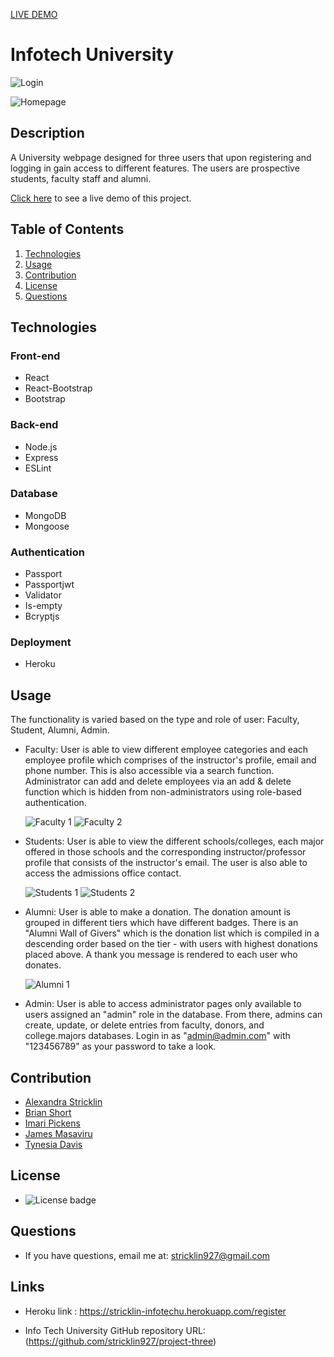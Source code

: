 [LIVE DEMO](https://stricklin-infotechu.herokuapp.com/register)

# Infotech University

![Login](/client/src/images/loginDemo.png)

![Homepage](/client/src/images/homeDemo1.png)

## Description
  A University webpage designed for three users that upon registering and logging in gain access to different features. The users are prospective students, faculty staff and alumni.

[Click here](https://stricklin-infotechu.herokuapp.com/register) to see a live demo of this project.
  
## Table of Contents
  1. [Technologies](#technologies)
  2. [Usage](#usage)
  3. [Contribution](#contribution)
  4. [License](#license)
  5. [Questions](#questions)

  ## Technologies
  ### Front-end
  * React
  * React-Bootstrap
  * Bootstrap

  ### Back-end
  * Node.js
  * Express
  * ESLint

  ### Database
  * MongoDB
  * Mongoose
  
  ### Authentication
  * Passport
  * Passportjwt
  * Validator
  * Is-empty
  * Bcryptjs

  ### Deployment
  * Heroku

  ## Usage
  The functionality is varied based on the type and role of user: Faculty, Student, Alumni, Admin.

  * Faculty: User is able to view different employee categories and each employee profile which comprises of the instructor's profile, email and phone number. This is also accessible via a search function. Administrator can add and delete employees via an add & delete function which is hidden from non-administrators using role-based authentication.

    ![Faculty 1](/client/src/images/facultyDemo1.png)
    ![Faculty 2](/client/src/images/facultyDemo2.png)


  * Students: User is able to view the different schools/colleges, each major offered in those schools and the corresponding instructor/professor profile that consists of the instructor's email. The user is also able to access the admissions office contact.

    ![Students 1](/client/src/images/studentsDemo1.png)
    ![Students 2](/client/src/images/studentsDemo2.png)


  * Alumni: User is able to make a donation. The donation amount is grouped in different tiers which have different badges. There is an "Alumni Wall of Givers" which is the donation list which is compiled in a descending order based on the tier - with users with highest donations placed above. A thank you message is rendered to each user who donates.

    ![Alumni 1](/client/src/images/alumniDemo.png)

  * Admin: User is able to access administrator pages only available to users assigned an "admin" role in the database. From there, admins can create, update, or delete entries from faculty, donors, and college.majors databases. Login in as "admin@admin.com" with "123456789" as your password to take a look. 

  ## Contribution
  - [Alexandra Stricklin](https://github.com/stricklin927)
  - [Brian Short](https://github.com/brianrshort)
  - [Imari Pickens](https://github.com/Picke1id)
  - [James Masaviru](https://github.com/jmasaviru)
  - [Tynesia Davis](https://github.com/Sivad13)
  
   ## License
  *  ![License badge](https://img.shields.io/badge/License-MIT-green)

  ## Questions
  * If you have questions, email me at: stricklin927@gmail.com

## Links

* Heroku link : https://stricklin-infotechu.herokuapp.com/register

* Info Tech University GitHub repository URL: (https://github.com/stricklin927/project-three)

